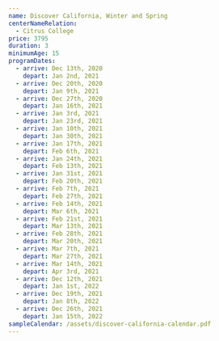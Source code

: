 ```yaml
---
name: Discover California, Winter and Spring
centerNameRelation:
  - Citrus College
price: 3795
duration: 3
minimumAge: 15
programDates:
  - arrive: Dec 13th, 2020
    depart: Jan 2nd, 2021
  - arrive: Dec 20th, 2020
    depart: Jan 9th, 2021
  - arrive: Dec 27th, 2020
    depart: Jan 16th, 2021
  - arrive: Jan 3rd, 2021
    depart: Jan 23rd, 2021
  - arrive: Jan 10th, 2021
    depart: Jan 30th, 2021
  - arrive: Jan 17th, 2021
    depart: Feb 6th, 2021
  - arrive: Jan 24th, 2021
    depart: Feb 13th, 2021
  - arrive: Jan 31st, 2021
    depart: Feb 20th, 2021
  - arrive: Feb 7th, 2021
    depart: Feb 27th, 2021
  - arrive: Feb 14th, 2021
    depart: Mar 6th, 2021
  - arrive: Feb 21st, 2021
    depart: Mar 13th, 2021
  - arrive: Feb 28th, 2021
    depart: Mar 20th, 2021
  - arrive: Mar 7th, 2021
    depart: Mar 27th, 2021
  - arrive: Mar 14th, 2021
    depart: Apr 3rd, 2021
  - arrive: Dec 12th, 2021
    depart: Jan 1st, 2022
  - arrive: Dec 19th, 2021
    depart: Jan 8th, 2022
  - arrive: Dec 26th, 2021
    depart: Jan 15th, 2022
sampleCalendar: /assets/discover-california-calendar.pdf
---
```

